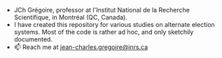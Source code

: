- JCh Grégoire, professor at l'Institut National de la Recherche Scientifique, in Montréal (QC, Canada).
- I have created this repository for various studies on alternate election systems. Most of the code is rather ad hoc, and only sketchily documented.
- 📫 Reach me at jean-charles.gregoire@inrs.ca

<!---
J-ChG/J-ChG is a ✨ special ✨ repository because its `README.md` (this file) appears on your GitHub profile.
You can click the Preview link to take a look at your changes.
--->
